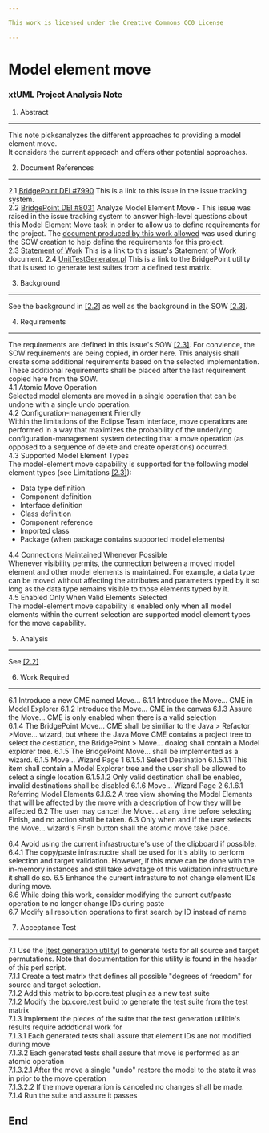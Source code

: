 ```yaml
---

This work is licensed under the Creative Commons CC0 License

---
```


# Model element move
### xtUML Project Analysis Note

1. Abstract   
-----------   
This note picksanalyzes the different approaches to providing a model element move.   
It considers the current approach and offers other potential approaches.

2. Document References     
----------------------   
<a id="2.1"></a>2.1 [BridgePoint DEI #7990](https://support.onefact.net/redmine/issues/7990) This is a link to this issue in the issue tracking system.  
<a id="2.2"></a>2.2 [BridgePoint DEI #8031](https://support.onefact.net/redmine/issues/8031) Analyze Model Element Move - This issue was raised in the issue tracking system to answer high-level questions about this Model Element Move task in order to allow us to define requirements for the project. The [document produced by this work allowed](https://github.com/rmulvey/bridgepoint/blob/7990_Model_Element_Move/doc-bridgepoint/notes/8031_Analyze_Model_Element_Move/8031_Analyze_Model_Element_Move.ant.md) was used during the SOW creation to help define the requirements for this project.  
<a id="2.3"></a>2.3 [Statement of Work](https://docs.google.com/document/d/1_T4H7StO-VM8zfIFjr-V7VwUQMXML1c7nFJJofU0vGs/edit)  This is a link to this issue's Statement of Work document.
<a id="2.4"></a>2.4 [UnitTestGenerator.pl](https://github.com/xtuml/bridgepoint/blob/master/src/org.xtuml.bp.test/UnitTestGenerator.pl)  This is a link to the BridgePoint utility that is used to generate test suites from a defined test matrix.

3. Background   
-------------     

See the background in [[2.2]](#2.2) as well as the background in the SOW [[2.3]](#2.3).

4. Requirements   
---------------   
The requirements are defined in this issue's SOW [[2.3]](#2.3). For convience, the SOW requirements are being copied, in order here. This analysis shall create some additional requirements based on the selected implementation. These additional requirements shall be placed after the last requirement copied here from the SOW.  
4.1 Atomic Move Operation  
Selected model elements are moved in a single operation that can be undone with a single undo operation.  
4.2 Configuration-management Friendly  
Within the limitations of the Eclipse Team interface, move operations are performed in a way that maximizes the probability of the underlying configuration-management system detecting that a move operation (as opposed to a sequence of delete and create operations) occurred.  
4.3 Supported Model Element Types  
The model-element move capability is supported for the following model element types (see Limitations [[2.3]](#2.3)):  
* Data type definition
* Component definition 
* Interface definition
* Class definition 
* Component reference 
* Imported class 
* Package (when package contains supported model elements)

4.4 Connections Maintained Whenever Possible  
Whenever visibility permits, the connection between a moved model element and other model elements is maintained.  For example, a data type can be moved without affecting the attributes and parameters typed by it so long as the data type remains visible to those elements typed by it.  
4.5 Enabled Only When Valid Elements Selected  
The model-element move capability is enabled only when all model elements within the current selection are supported model element types for the move capability.  


5. Analysis   
-----------   
See [[2.2]](#2.2)

6. Work Required   
----------------   
6.1 Introduce a new CME named Move...
6.1.1 Introduce the Move... CME in Model Explorer
6.1.2 Introduce the Move... CME in the canvas
6.1.3 Assure the Move... CME is only enabled when there is a valid selection  
6.1.4 The BridgePoint Move... CME shall be similiar to the Java > Refactor >Move... wizard, but where the Java Move CME contains a project tree to select the destiation, the BridgePoint > Move... doalog shall contain a Model explorer tree.
6.1.5 The BridgePoint Move... shall be implemented as a wizard.
6.1.5 Move... Wizard Page 1
6.1.5.1 Select Destination
6.1.5.1.1 This item shall contain a Model Explorer tree and the user shall be allowed to select a single location
6.1.5.1.2 Only valid destination shall be enabled, invalid destinations shall be disabled
6.1.6 Move... Wizard Page 2
6.1.6.1 Referring Model Elements
6.1.6.2 A tree view showing the Model Elements that will be affected by the move with a description of how they will be affected
6.2 The user may cancel the Move... at any time before selecting Finish, and no action shall be taken.
6.3 Only when and if the user selects the Move... wizard's Finsh button shall the atomic move take place.

6.4 Avoid using the current infrastructure's use of the clipboard if possible. 
6.4.1 The copy/paste infrastructre shall be used for it's ablity to perform selection and target validation. However, if this move can be done with the in-memory instances and still take advatage of this validation infrastructure it shall do so.
6.5 Enhance the current infrasture to not change element IDs during move.  
6.6 While doing this work, consider modifying the current cut/paste operation to no longer change IDs during paste  
6.7 Modify all resolution operations to first search by ID  instead of name

7. Acceptance Test   
------------------   
7.1 Use the [[test generation utility]](#2.2) to generate tests for all source and target permutations. Note that documentation for this utility is found in the header of this perl script.  
7.1.1 Create a test matrix that defines all possible "degrees of freedom" for source and target selection.  
7.1.2 Add this matrix to bp.core.test plugin as a new test suite  
7.1.2 Modify the bp.core.test build to generate the test suite from the test matrix  
7.1.3 Implement the pieces of the suite that the test generation utilitie's results require adddtional work for  
7.1.3.1 Each generated tests shall assure that element IDs are not modified during move  
7.1.3.2 Each generated tests shall assure that move is performed as an atomic operation  
7.1.3.2.1 After the move a single "undo" restore the model to the state it was in prior to the move operation  
7.1.3.2.2 If the move operararion is canceled no changes shall be made.  
7.1.4 Run the suite and assure it passes  

End
---
